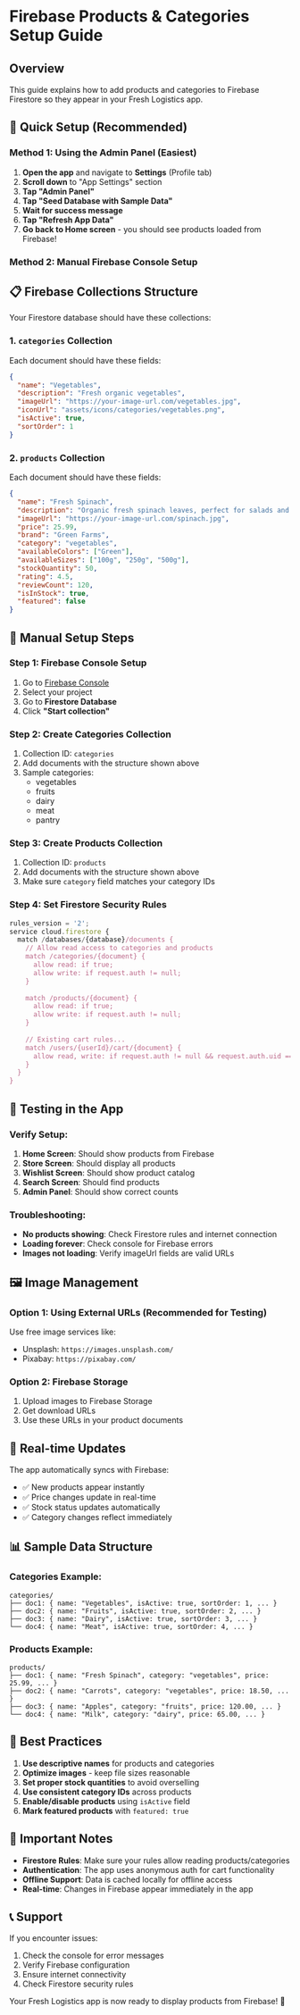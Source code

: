 # Firebase Products & Categories Setup Guide

## Overview
This guide explains how to add products and categories to Firebase Firestore so they appear in your Fresh Logistics app.

## 🚀 Quick Setup (Recommended)

### Method 1: Using the Admin Panel (Easiest)
1. **Open the app** and navigate to **Settings** (Profile tab)
2. **Scroll down** to "App Settings" section
3. **Tap "Admin Panel"**
4. **Tap "Seed Database with Sample Data"** 
5. **Wait for success message**
6. **Tap "Refresh App Data"**
7. **Go back to Home screen** - you should see products loaded from Firebase!

### Method 2: Manual Firebase Console Setup

## 📋 Firebase Collections Structure

Your Firestore database should have these collections:

### 1. `categories` Collection
Each document should have these fields:
```json
{
  "name": "Vegetables",
  "description": "Fresh organic vegetables",
  "imageUrl": "https://your-image-url.com/vegetables.jpg",
  "iconUrl": "assets/icons/categories/vegetables.png",
  "isActive": true,
  "sortOrder": 1
}
```

### 2. `products` Collection
Each document should have these fields:
```json
{
  "name": "Fresh Spinach",
  "description": "Organic fresh spinach leaves, perfect for salads and cooking.",
  "imageUrl": "https://your-image-url.com/spinach.jpg",
  "price": 25.99,
  "brand": "Green Farms",
  "category": "vegetables",
  "availableColors": ["Green"],
  "availableSizes": ["100g", "250g", "500g"],
  "stockQuantity": 50,
  "rating": 4.5,
  "reviewCount": 120,
  "isInStock": true,
  "featured": false
}
```

## 🔧 Manual Setup Steps

### Step 1: Firebase Console Setup
1. Go to [Firebase Console](https://console.firebase.google.com)
2. Select your project
3. Go to **Firestore Database**
4. Click **"Start collection"**

### Step 2: Create Categories Collection
1. Collection ID: `categories`
2. Add documents with the structure shown above
3. Sample categories:
   - vegetables
   - fruits
   - dairy
   - meat
   - pantry

### Step 3: Create Products Collection
1. Collection ID: `products`
2. Add documents with the structure shown above
3. Make sure `category` field matches your category IDs

### Step 4: Set Firestore Security Rules
```javascript
rules_version = '2';
service cloud.firestore {
  match /databases/{database}/documents {
    // Allow read access to categories and products
    match /categories/{document} {
      allow read: if true;
      allow write: if request.auth != null;
    }
    
    match /products/{document} {
      allow read: if true;
      allow write: if request.auth != null;
    }
    
    // Existing cart rules...
    match /users/{userId}/cart/{document} {
      allow read, write: if request.auth != null && request.auth.uid == userId;
    }
  }
}
```

## 📱 Testing in the App

### Verify Setup:
1. **Home Screen**: Should show products from Firebase
2. **Store Screen**: Should display all products
3. **Wishlist Screen**: Should show product catalog
4. **Search Screen**: Should find products
5. **Admin Panel**: Should show correct counts

### Troubleshooting:
- **No products showing**: Check Firestore rules and internet connection
- **Loading forever**: Check console for Firebase errors
- **Images not loading**: Verify imageUrl fields are valid URLs

## 🖼️ Image Management

### Option 1: Using External URLs (Recommended for Testing)
Use free image services like:
- Unsplash: `https://images.unsplash.com/`
- Pixabay: `https://pixabay.com/`

### Option 2: Firebase Storage
1. Upload images to Firebase Storage
2. Get download URLs
3. Use these URLs in your product documents

## 🔄 Real-time Updates

The app automatically syncs with Firebase:
- ✅ New products appear instantly
- ✅ Price changes update in real-time
- ✅ Stock status updates automatically
- ✅ Category changes reflect immediately

## 📊 Sample Data Structure

### Categories Example:
```
categories/
├── doc1: { name: "Vegetables", isActive: true, sortOrder: 1, ... }
├── doc2: { name: "Fruits", isActive: true, sortOrder: 2, ... }
├── doc3: { name: "Dairy", isActive: true, sortOrder: 3, ... }
└── doc4: { name: "Meat", isActive: true, sortOrder: 4, ... }
```

### Products Example:
```
products/
├── doc1: { name: "Fresh Spinach", category: "vegetables", price: 25.99, ... }
├── doc2: { name: "Carrots", category: "vegetables", price: 18.50, ... }
├── doc3: { name: "Apples", category: "fruits", price: 120.00, ... }
└── doc4: { name: "Milk", category: "dairy", price: 65.00, ... }
```

## 🎯 Best Practices

1. **Use descriptive names** for products and categories
2. **Optimize images** - keep file sizes reasonable
3. **Set proper stock quantities** to avoid overselling
4. **Use consistent category IDs** across products
5. **Enable/disable products** using `isActive` field
6. **Mark featured products** with `featured: true`

## 🚨 Important Notes

- **Firestore Rules**: Make sure your rules allow reading products/categories
- **Authentication**: The app uses anonymous auth for cart functionality
- **Offline Support**: Data is cached locally for offline access
- **Real-time**: Changes in Firebase appear immediately in the app

## 📞 Support

If you encounter issues:
1. Check the console for error messages
2. Verify Firebase configuration
3. Ensure internet connectivity
4. Check Firestore security rules

Your Fresh Logistics app is now ready to display products from Firebase! 🎉
